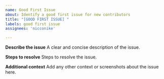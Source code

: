 ```yaml
---
name: Good First Issue
about: Identify a good first issue for new contributors
title: "[GOOD FIRST ISSUE] "
labels: good first issue
assignees: 'nicconike'

---
```


**Describe the issue**
A clear and concise description of the issue.

**Steps to resolve**
Steps to resolve the issue.

**Additional context**
Add any other context or screenshots about the issue here.
